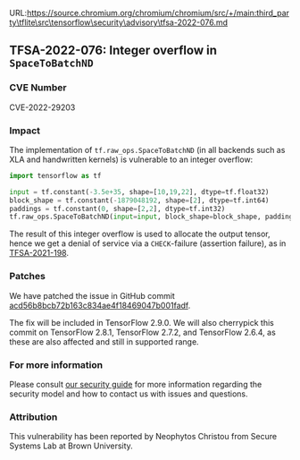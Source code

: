 URL:https://source.chromium.org/chromium/chromium/src/+/main:third_party\tflite\src\tensorflow\security\advisory\tfsa-2022-076.md
## TFSA-2022-076: Integer overflow in `SpaceToBatchND`

### CVE Number
CVE-2022-29203

### Impact
The implementation of `tf.raw_ops.SpaceToBatchND` (in all backends such as XLA and handwritten kernels) is vulnerable to an integer overflow:

```python
import tensorflow as tf

input = tf.constant(-3.5e+35, shape=[10,19,22], dtype=tf.float32)
block_shape = tf.constant(-1879048192, shape=[2], dtype=tf.int64)
paddings = tf.constant(0, shape=[2,2], dtype=tf.int32)
tf.raw_ops.SpaceToBatchND(input=input, block_shape=block_shape, paddings=paddings)
```

The result of this integer overflow is used to allocate the output tensor, hence we get a denial of service via a `CHECK`-failure (assertion failure), as in [TFSA-2021-198](https://github.com/tensorflow/tensorflow/blob/master/tensorflow/security/advisory/tfsa-2021-198.md).

### Patches
We have patched the issue in GitHub commit [acd56b8bcb72b163c834ae4f18469047b001fadf](https://github.com/tensorflow/tensorflow/commit/acd56b8bcb72b163c834ae4f18469047b001fadf).

The fix will be included in TensorFlow 2.9.0. We will also cherrypick this commit on TensorFlow 2.8.1, TensorFlow 2.7.2, and TensorFlow 2.6.4, as these are also affected and still in supported range.

### For more information
Please consult [our security guide](https://github.com/tensorflow/tensorflow/blob/master/SECURITY.md) for more information regarding the security model and how to contact us with issues and questions.

### Attribution
This vulnerability has been reported by Neophytos Christou from Secure Systems Lab at Brown University.
